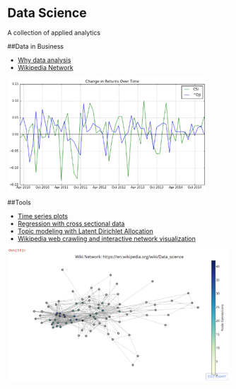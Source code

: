# Data Science
A collection of applied analytics

##Data in Business

* [Why data analysis](https://github.com/tyfal/Data-Science/blob/master/WhyDataAnalysis.ipynb)
* [Wikipedia Network](https://github.com/tyfal/Data-Science/WikiWeb.ipynb)

<img src="https://github.com/tyfal/Data-Science/blob/master/Images/timeseries.png" alt="time series graph" width = "450" />

##Tools

* [Time series plots](https://github.com/tyfal/Data-Science/blob/master/TimeSeries.ipynb)
* [Regression with cross sectional data](https://github.com/tyfal/Data-Science/blob/master/Regression.ipynb)
* [Topic modeling with Latent Dirichlet Allocation](https://github.com/tyfal/Data-Science/blob/master/LDA-V4.py)
* [Wikipedia web crawling and interactive network visualization](https://github.com/tyfal/Data-Science/blob/master/wiki_web_crawler.py)

![wiki](https://github.com/tyfal/Data-Science/blob/master/Images/wiki-network-image.png)



